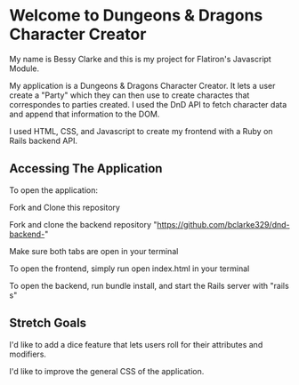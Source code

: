 Welcome to Dungeons & Dragons Character Creator 
========
My name is Bessy Clarke and this is my project for Flatiron's Javascript Module. 

My application is a Dungeons & Dragons Character Creator. It lets a user create a "Party" which they can then use to create charactes that correspondes to parties created. I used the DnD API to fetch character data and append that information to the DOM. 

I used HTML, CSS, and Javascript to create my frontend with a Ruby on Rails backend API. 

Accessing The Application
----------------------
To open the application: 

Fork and Clone this repository

Fork and clone the backend repository "https://github.com/bclarke329/dnd-backend-"

Make sure both tabs are open in your terminal

To open the frontend, simply run open index.html in your terminal 

To open the backend, run bundle install, and start the Rails server with "rails s"

Stretch Goals
------------------
I'd like to add a dice feature that lets users roll for their attributes and modifiers.

I'd like to improve the general CSS of the application. 


